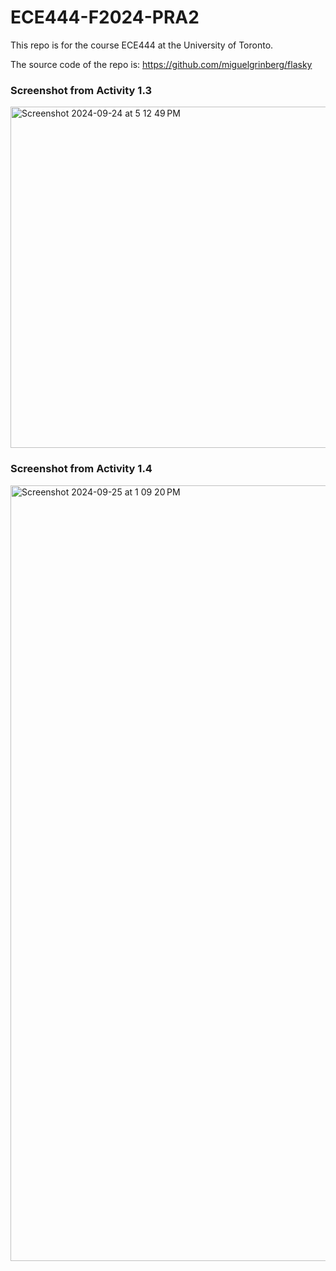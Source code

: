 # ECE444-F2024-PRA2

This repo is for the course ECE444 at the University of Toronto. 

The source code of the repo is: https://github.com/miguelgrinberg/flasky

### Screenshot from Activity 1.3

<img width="546" alt="Screenshot 2024-09-24 at 5 12 49 PM" src="https://github.com/user-attachments/assets/150195b7-f55c-4cf7-8c1b-89f228f8e2fb">

### Screenshot from Activity 1.4

<img width="1241" alt="Screenshot 2024-09-25 at 1 09 20 PM" src="https://github.com/user-attachments/assets/c065cbe5-638e-495b-b23a-0c60db984c40">
